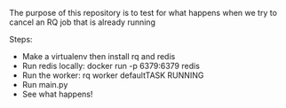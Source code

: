 The purpose of this repository is to test for what happens when we try to cancel an RQ job that is already running

Steps:
- Make a virtualenv then install rq and redis
- Run redis locally: docker run -p 6379:6379 redis
- Run the worker: rq worker defaultTASK RUNNING
- Run main.py
- See what happens!
